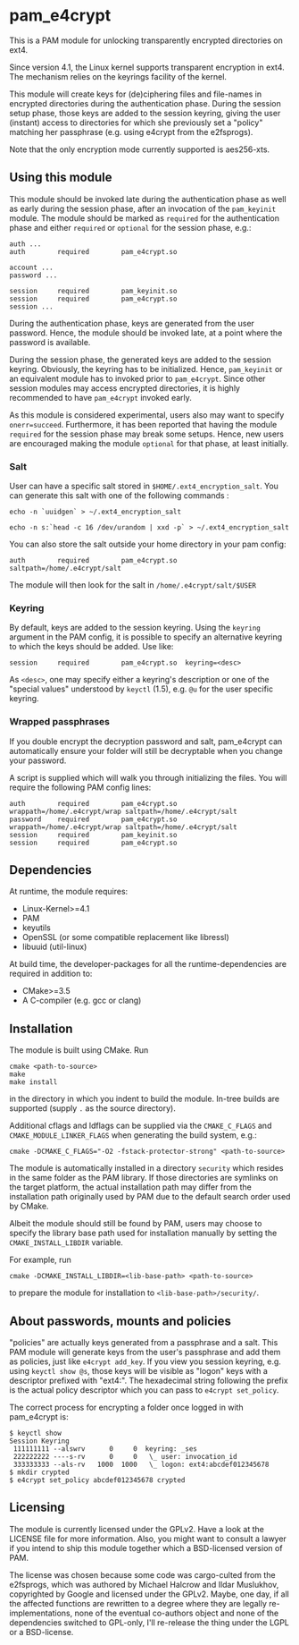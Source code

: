 # pam_e4crypt

This is a PAM module for unlocking transparently encrypted directories on ext4.

Since version 4.1, the Linux kernel supports transparent encryption in ext4.  The
mechanism relies on the keyrings facility of the kernel.

This module will create keys for (de)ciphering files and file-names in encrypted
directories during the authentication phase. During the session setup phase,
those keys are added to the session keyring, giving the user (instant) access
to directories for which she previously set a "policy" matching her passphrase
(e.g. using e4crypt from the e2fsprogs).

Note that the only encryption mode currently supported is aes256-xts.


## Using this module

This module should be invoked late during the authentication phase as well as
early during the session phase, after an invocation of the `pam_keyinit` module.
The module should be marked as `required` for the authentication phase and
either `required` or `optional` for the session phase, e.g.:

```
auth ...
auth        required        pam_e4crypt.so

account ...
password ...

session     required        pam_keyinit.so
session     required        pam_e4crypt.so
session ...
```

During the authentication phase, keys are generated from the user password.
Hence, the module should be invoked late, at a point where the password is
available.

During the session phase, the generated keys are added to the session keyring.
Obviously, the keyring has to be initialized. Hence, `pam_keyinit` or an
equivalent module has to invoked prior to `pam_e4crypt`. Since other session
modules may access encrypted directories, it is highly recommended to have
`pam_e4crypt` invoked early.

As this module is considered experimental, users also may want to specify
`onerr=succeed`. Furthermore, it has been reported that having the module
`required` for the session phase may break some setups. Hence, new users are
encouraged making the module `optional` for that phase, at least initially.


### Salt

User can have a specific salt stored in `$HOME/.ext4_encryption_salt`.
You can generate this salt with one of the following commands :

``` echo -n `uuidgen` > ~/.ext4_encryption_salt ```

``` echo -n s:`head -c 16 /dev/urandom | xxd -p` > ~/.ext4_encryption_salt ```

You can also store the salt outside your home directory in your pam config:

```
auth        required        pam_e4crypt.so  saltpath=/home/.e4crypt/salt
```

The module will then look for the salt in `/home/.e4crypt/salt/$USER`

### Keyring

By default, keys are added to the session keyring. Using the `keyring` argument
in the PAM config, it is possible to specify an alternative keyring to which the
keys should be added. Use like:

```
session     required        pam_e4crypt.so  keyring=<desc>
```

As `<desc>`, one may specify either a keyring's description or one of the
"special values" understood by `keyctl` (1.5), e.g. `@u` for the user specific
keyring.

### Wrapped passphrases

If you double encrypt the decryption password and salt, pam_e4crypt can automatically
ensure your folder will still be decryptable when you change your password.

A script is supplied which will walk you through initializing the files. You will
require the following PAM config lines:

```
auth        required        pam_e4crypt.so wrappath=/home/.e4crypt/wrap saltpath=/home/.e4crypt/salt
password    required        pam_e4crypt.so wrappath=/home/.e4crypt/wrap saltpath=/home/.e4crypt/salt
session     required        pam_keyinit.so
session     required        pam_e4crypt.so
```

## Dependencies

At runtime, the module requires:
 * Linux-Kernel>=4.1
 * PAM
 * keyutils
 * OpenSSL (or some compatible replacement like libressl)
 * libuuid (util-linux)

At build time, the developer-packages for all the runtime-dependencies are
required in addition to:
 * CMake>=3.5
 * A C-compiler (e.g. gcc or clang)


## Installation

The module is built using CMake. Run

```
cmake <path-to-source>
make
make install
```
in the directory in which you indent to build the module. In-tree builds are
supported (supply `.` as the source directory).

Additional cflags and ldflags can be supplied via the `CMAKE_C_FLAGS` and
`CMAKE_MODULE_LINKER_FLAGS` when generating the build system, e.g.:
```
cmake -DCMAKE_C_FLAGS="-O2 -fstack-protector-strong" <path-to-source>
```

The module is automatically installed in a directory `security` which resides in
the same folder as the PAM library. If those directories are symlinks on the
target platform, the actual installation path may differ from the installation
path originally used by PAM due to the default search order used by CMake.

Albeit the module should still be found by PAM, users may choose to specify the
library base path used for installation manually by setting the
`CMAKE_INSTALL_LIBDIR` variable.

For example, run
```
cmake -DCMAKE_INSTALL_LIBDIR=<lib-base-path> <path-to-source>
```
to prepare the module for installation to `<lib-base-path>/security/`.


## About passwords, mounts and policies

"policies" are actually keys generated from a passphrase and a salt. This PAM
module will generate keys from the user's passphrase and add them as policies,
just like `e4crypt add_key`. If you view you session keyring, e.g. using
`keyctl show @s`, those keys will be visible as "logon" keys with a descriptor
prefixed with "ext4:". The hexadecimal string following the prefix is the actual
policy descriptor which you can pass to `e4crypt set_policy`.

The correct process for encrypting a folder once logged in with pam_e4crypt is:

```
$ keyctl show
Session Keyring
 111111111 --alswrv      0     0  keyring: _ses
 222222222 ----s-rv      0     0   \_ user: invocation_id
 333333333 --als-rv   1000  1000   \_ logon: ext4:abcdef012345678
$ mkdir crypted
$ e4crypt set_policy abcdef012345678 crypted
```

## Licensing

The module is currently licensed under the GPLv2. Have a look at the LICENSE
file for more information. Also, you might want to consult a lawyer if you
intend to ship this module together which a BSD-licensed version of PAM.

The license was chosen because some code was cargo-culted from the e2fsprogs,
which was authored by Michael Halcrow and Ildar Muslukhov, copyrighted by Google
and licensed under the GPLv2. Maybe, one day, if all the affected functions are
rewritten to a degree where they are legally re-implementations, none of the
eventual co-authors object and none of the dependencies switched to GPL-only,
I'll re-release the thing under the LGPL or a BSD-license.

